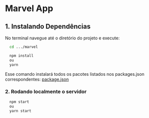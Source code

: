 # Marvel App

## 1. Instalando Dependências

No terminal navegue até o diretório do projeto e execute:

```bash
  cd .../marvel

  npm install
  ou
  yarn
```

Esse comando instalará todos os pacotes listados nos packages.json correspondentes: [package.json](https://github.com/arthurgrigoletto/desafioEEL/blob/master/marvel/package.json)

### 2. Rodando localmente o servidor

  ```bash
    npm start
    ou
    yarn start
  ```
